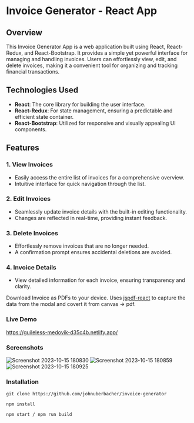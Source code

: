# Invoice Generator - React App

## Overview

This Invoice Generator App is a web application built using React, React-Redux, and React-Bootstrap. It provides a simple yet powerful interface for managing and handling invoices. Users can effortlessly view, edit, and delete invoices, making it a convenient tool for organizing and tracking financial transactions.

## Technologies Used

- **React**: The core library for building the user interface.
- **React-Redux**: For state management, ensuring a predictable and efficient state container.
- **React-Bootstrap**: Utilized for responsive and visually appealing UI components.

## Features

### 1. View Invoices

- Easily access the entire list of invoices for a comprehensive overview.
- Intuitive interface for quick navigation through the list.

### 2. Edit Invoices

- Seamlessly update invoice details with the built-in editing functionality.
- Changes are reflected in real-time, providing instant feedback.

### 3. Delete Invoices

- Effortlessly remove invoices that are no longer needed.
- A confirmation prompt ensures accidental deletions are avoided.

### 4. Invoice Details

- View detailed information for each invoice, ensuring transparency and clarity.

Download Invoice as PDFs to your device. Uses [jspdf-react](https://www.npmjs.com/package/jspdf-react) to capture the data from the modal and covert it from canvas -> pdf.

### Live Demo

https://guileless-medovik-d35c4b.netlify.app/

### Screenshots

![Screenshot 2023-10-15 180830](https://github.com/whiletrueee/swipe-invoice/assets/73738347/05e02ecf-a672-4a54-891b-64452e87b23d)
![Screenshot 2023-10-15 180859](https://github.com/whiletrueee/swipe-invoice/assets/73738347/f663d4b8-ed88-465d-a9ab-1e6c7b03df33)
![Screenshot 2023-10-15 180925](https://github.com/whiletrueee/swipe-invoice/assets/73738347/e65014fc-d271-4315-bd1e-237100be3d3c)

### Installation

```
git clone https://github.com/johnuberbacher/invoice-generator

npm install

npm start / npm run build
```
